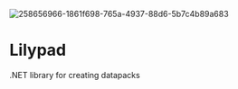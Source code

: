 ![258656966-1861f698-765a-4937-88d6-5b7c4b89a683](https://github.com/Kesomannen/Lilypad2/assets/113015915/c016a317-3393-4cda-8b8d-a9dda7e75e62)

# Lilypad
.NET library for creating datapacks
